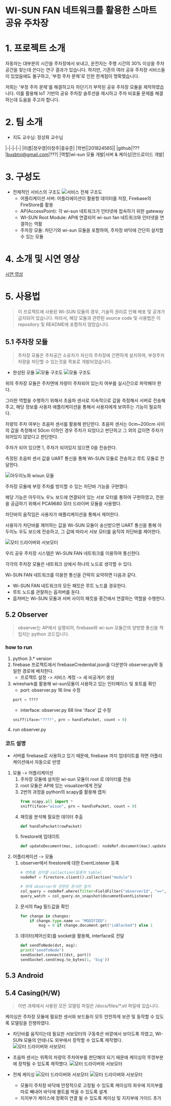 # **WI-SUN FAN 네트워크를 활용한 스마트 공유 주차장**

# 1. 프로젝트 소개
자동차는 대부분의 시간을 주차장에서 보내고, 운전자는 주행 시간의 30% 이상을 주차 공간을 찾는데 쓴다는 연구 결과가 있습니다. 하지만, 기존의 여러 공유 주차장 서비스들이 있었음에도 불구하고, '부정 주차 문제'로 인한 한계점이 명확했습니다. 

저희는 '부정 주차 문제'를 해결하고자 차단기가 부착된 공유 주차장 모듈을 제작하였습니다. 이를 활용해 IoT 기반의 공유 주차장 솔루션을 제시하고 주차 비효율 문제를 해결하는데 도움을 주고자 합니다.

# 2. 팀 소개
- 지도 교수님: 정상화 교수님

|-|-|-|-|
|이름|정우영|이창주|홍유준|
|학번||201824565||
|github|???|busbtvi@gmail.com|???|
|역할|wi-sun 모듈 개발|서버 & 케이싱|안드로이드 개발|


# 3. 구성도
- 전체적인 서비스의 구조도
![서비스 전체 구조도](./docs/files/structure.jpg)
    - 어플리케이션 서버: 어플리에이션이 활용항 데이터를 저장, Firebase의 FireStore를 활용
    - AP(AccessPoint): 각 wi-sun 네트워크가 인터넷에 접속하기 위한 gateway
    - WI-SUN Root Module: AP에 연결되어 wi-sun fan 네트워크와 인터넷을 연결하는 역활
    - 주차장 모듈: 차단기와 wi-sun 모듈을 포함하여, 주차장 바닥에 간단히 설치할 수 있는 모듈

# 4. 소개 및 시연 영상
[시연 영상](https://youtube.com/)

# 5. 사용법
> 이 프로젝트에 사용된 Wi-SUN 모듈의 경우, 기술적 권리로 인해 배포 및 공개가 금지되어 있습니다. 따라서, 해당 모듈과 관련된 source code 및 사용법은 이 repository 및 README에 포함하지 않았습니다.

## 5.1 주차장 모듈
> 주차장 모듈은 주차공간 소유자가 자신의 주차장에 간편하게 설치하여, 부정주차 차량을 차단할 수 있는것을 목표로 개발되었습니다.

- 완성된 모듈
![모듈 구조도](./docs/files/module_real_1.png)
![모듈 구조도](./docs/files/module_real_2.png)

위의 주차장 모듈은 주차면에 차량이 주차되어 있는지 여부를 실시간으로 파악해야 한다. 

그러한 역할을 수행하기 위해서 초음파 센서로 지속적으로 값을 측정해서 서버로 전송해주고, 해당 정보를 사용자 애플리케이션을 통해서 사용자에게 보여주는 기능이 필요하다.

차량의 주차 여부는 초음파 센서를 활용해 판단한다. 초음파 센서는 0cm~200cm 사이의 값을 측정해서 50cm 이하인 경우 주차가 되었다고 판단하고 그 외의 값이면 주차가 되어있지 않았다고 판단한다. 

주차가 되어 있으면 1, 주차가 되어있지 않으면 0을 전송한다. 

측정된 초음파 센서 값을 UART 통신을 통해 Wi-SUN 모듈로 전송하고 루트 모듈로 전달한다.

![아두이노와 wisun 모듈](./docs/files/arduino%20and%20wisun%20module.png)

주차장 모듈에 부정 주차를 방지할 수 있는 차단바 기능을 구현했다. 

해당 기능은 아두이노 우노 보드에 연결되어 있는 서보 모터를 통하여 구현하였고, 전원을 공급하기 위해서 PCA9680 모터 드라이버 모듈을 사용했다.

차단바의 움직임은 사용자가 애플리케이션을 통해서 제어한다. 

사용자가 차단바를 제어하는 값을 Wi-SUN 모듈이 송신받으면 UART 통신을 통해 아두이노 우도 보드에 전송하고, 그 값에 따라서 서보 모터를 움직여 차단바를 제어한다.

![모터 드라이버와 서보모터](./docs/files/motor%20driver%20and%20servo%20motor.png)


우리 공유 주차장 시스템은 Wi-SUN FAN 네트워크를 이용하여 통신한다. 

각각의 주차장 모듈은 네트워크 상에서 하나의 노드로 생각할 수 있다. 

Wi-SUN FAN 네트워크를 이용한 통신을 간략히 요약하면 다음과 같다.
- Wi-SUN FAN 네트워크의 모든 패킷은 루트 노드를 경유한다.
- 루트 노드를 관찰하는 옵저버를 둔다.
- 옵저버는 Wi-SUN 모듈과 서버 사이의 패킷을 중간에서 연결하는 역할을 수행한다.


## 5.2 Observer
> observer는 AP에서 실행되어, firebase와 wi-sun 모듈간의 양방향 통신을 책임지는 python 코드입니다.

### how to run
1. python 3.* version
2. firebase 프로젝트에서 firebaseCredential.json을 다운받아 observer.py와 동일한 경로에 배치한다. 
    - 프로젝트 설정 -> 서비스 계정 -> 새 비공개키 생성
3. wireshark를 활용해 wi-sun모듈이 사용하고 있는 인터페이스 및 포트를 확인
    - port: observer.py 16 line 수정
    ```python
    port = ????
    ```
    - interface: observer.py 88 line 'iface' 값 수정
    ```python
    sniff(iface="????", prn = handlePacket, count = 0)
    ```
4. run observer.py

### 코드 설명
- 서버를 firebase로 사용하고 있기 때문에, firebase 까지 업데이트를 하면 어플리케이션에서 자동으로 반영

1. 모듈 -> 어플리케이션
    1. 주차장 모듈에 설치된 wi-sun 모듈이 root 로 데이터를 전송
    2. root 모듈은 AP에 있는 visualizer에게 전달
    3. 2번의 과정을 python의 scapy를 활용해 캡처
        ```python
        from scapy.all import *
        sniff(iface="wisun", prn = handlePacket, count = 0)
        ```
    4. 패킷을 분석해 필요한 데이터 추출
        ```python
        def handlePacket(rowPacket)
        ```
    5. firestore에 업데이트
        ```python
        def updateDocument(mac, isOcupied): nodeRef.document(mac).update({"isOcupied": isOcupied})
        ```
2. 어플리케이션 -> 모듈
    1. observer에서 firestore에 대한 EventListener 등록
        ```python
        # 변화를 감지할 collection(일종의 table)
        nodeRef = firestore.client().collection("module")
        
        # 현재 observer와 관련된 문서만 탐지
        col_query = nodeRef.where(filter=FieldFilter("observerId", "==", observerId))
        query_watch = col_query.on_snapshot(documnetEventListener)
        ```
    2. 문서의 flag 필드값을 확인
        ```python
        for change in changes:
            if change.type.name == "MODIFIED":
                msg = 0 if change.document.get("isBlocked") else 1
        ```
    3. 데이터(제어신호)를 socket을 활용해, interface로 전달
        ```python
        def sendToNode(dst, msg):
        print("sendToNode")
        sendSocket.connect((dst, port))
        sendSocket.send(msg.to_bytes(1, 'big'))
        ```

## 5.3 Android


## 5.4 Casing(H/W)
> 이번 과제에서 사용된 모든 모델링 파일은 /docs/files/*.stl 파일에 있습니다.

케이싱은 주차장 모듈에 필요한 센서와 보드들이 모두 안전하게 보관 및 동작할 수 있도록 모델링을 진행하였다. 

- 차단바를 움직이는데 필요한 서보모터의 구동축은 바깥에서 보이도록 하였고, WI-SUN 모듈의 안테나도 외부에서 장착할 수 있도록 제작했다.
![모터 드라이버와 서보모터](./docs/files/casing_down.png)
- 초음파 센서는 위쪽의 차량의 주차여부를 판단해야 되기 때문에 케이싱의 뚜껑부분에 장착될 수 있도록 제작했다.
![모터 드라이버와 서보모터](./docs/files/casing_up.png)

- 전체 케이싱
![모터 드라이버와 서보모터](./docs/files/casing_whole.png)
![모터 드라이버와 서보모터](./docs/files/casing_batch_diagram.png)
    - 모듈이 주차장 바닥에 안정적으로 고정될 수 있도록 케이싱의 좌우에 지지부를 따로 빼내어 바닥에 볼트를 박을 수 있도록 설계
    - 지지부가 케이스에 정확히 연결 될 수 있도록 케이싱 및 지지부에 가이드 추가

